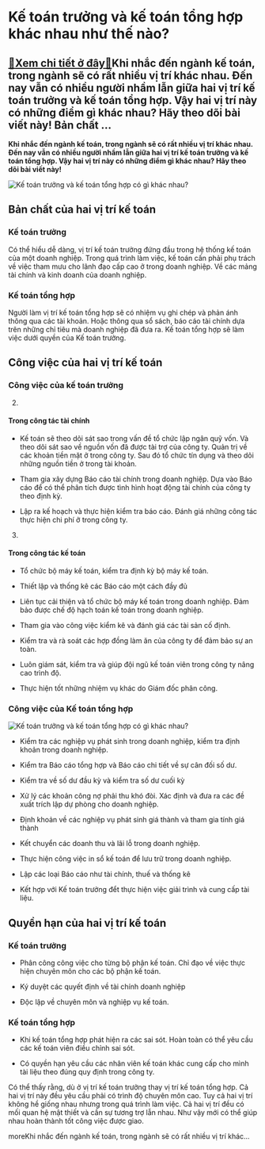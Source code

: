 Kế toán trưởng và kế toán tổng hợp khác nhau như thế nào?
=========================================================

[:gift:Xem chi tiết ở đây:gift:](https://hddtvn.com/ke-toan-truong-va-ke-toan-tong-hop-khac-nhau-nhu-the-nao/)Khi nhắc đến ngành kế toán, trong ngành sẽ có rất nhiều vị trí khác nhau. Đến nay vẫn có nhiều người nhầm lẫn giữa hai vị trí kế toán trưởng và kế toán tổng hợp. Vậy hai vị trí này có những điểm gì khác nhau? Hãy theo dõi bài viết này! Bản chất …
------------------------------------------------------------------------------------------------------------------------------------------------------------------------------------------------------------------------------------------------------

**Khi nhắc đến ngành kế toán, trong ngành sẽ có rất nhiều vị trí khác nhau. Đến nay vẫn có nhiều người nhầm lẫn giữa hai vị trí kế toán trưởng và kế toán tổng hợp. Vậy hai vị trí này có những điểm gì khác nhau? Hãy theo dõi bài viết này!**


![Kế toán trưởng và kế toán tổng hợp có gì khác nhau?](https://hddtvn.com/wp-content/uploads/2021/01/434513.jpg)


Bản chất của hai vị trí kế toán
-------------------------------


### Kế toán trưởng


Có thể hiểu dễ dàng, vị trí kế toán trưởng đứng đầu trong hệ thống kế toán của một doanh nghiệp. Trong quá trình làm việc, kế toán cấn phải phụ trách về việc tham mưu cho lãnh đạo cấp cao ở trong doanh nghiệp. Về các mảng tài chính và kinh doanh của doanh nghiệp.


### Kế toán tổng hợp


Người làm vị trí kế toán tổng hợp sẽ có nhiệm vụ ghi chép và phản ánh thông qua các tài khoản. Hoặc thông qua sổ sách, báo cáo tài chính dựa trên những chỉ tiêu mà doanh nghiệp đã đưa ra. Kế toán tổng hợp sẽ làm việc dưới quyền của Kế toán trưởng.


Công việc của hai vị trí kế toán
--------------------------------


### Công việc của kế toán trưởng




2. 
#### Trong công tác tài chính








* Kế toán sẽ theo dõi sát sao trong vấn đề tổ chức lập ngân quỹ vốn. Và theo dõi sát sao về nguồn vốn đã được tài trợ của công ty. Quản trị về các khoản tiền mặt ở trong công ty. Sau đó tổ chức tín dụng và theo dõi những nguồn tiền ở trong tài khoản.

* Tham gia xây dựng Báo cáo tài chính trong doanh nghiệp. Dựa vào Báo cáo để có thể phân tích được tình hình hoạt động tài chính của công ty theo định kỳ.

* Lập ra kế hoạch và thực hiện kiểm tra báo cáo. Đánh giá những công tác thực hiện chi phí ở trong công ty.





3. 
#### Trong công tác kế toán








* Tổ chức bộ máy kế toán, kiểm tra định kỳ bộ máy kế toán.

* Thiết lập và thống kê các Báo cáo một cách đầy đủ

* Liên tục cải thiện và tổ chức bộ máy kế toán trong doanh nghiệp. Đảm bảo được chế độ hạch toán kế toán trong doanh nghiệp.

* Tham gia vào công việc kiểm kê và đánh giá các tài sản cố định.

* Kiểm tra và rà soát các hợp đồng làm ăn của công ty để đảm bảo sự an toàn.

* Luôn giám sát, kiểm tra và giúp đội ngũ kế toán viên trong công ty nâng cao trình độ.

* Thực hiện tốt những nhiệm vụ khác do Giám đốc phân công.



### Công việc của Kế toán tổng hợp


![Kế toán trưởng và kế toán tổng hợp có gì khác nhau?](https://hddtvn.com/wp-content/uploads/2021/01/62858265.jpg)




* Kiểm tra các nghiệp vụ phát sinh trong doanh nghiệp, kiểm tra định khoản trong doanh nghiệp.

* Kiểm tra Báo cáo tổng hợp và Báo cáo chi tiết về sự cân đối số dư.

* Kiểm tra về số dư đầu kỳ và kiểm tra số dư cuối kỳ

* Xử lý các khoản công nợ phải thu khó đòi. Xác định và đưa ra các đề xuất trích lập dự phòng cho doanh nghiệp.

* Định khoản về các nghiệp vụ phát sinh giá thành và tham gia tính giá thành

* Kết chuyển các doanh thu và lãi lỗ trong doanh nghiệp.

* Thực hiện công việc in sổ kế toán để lưu trữ trong doanh nghiệp.

* Lập các loại Báo cáo như tài chính, thuế và thống kê

* Kết hợp với Kế toán trưởng đểt thực hiện việc giải trình và cung cấp tài liệu.



Quyền hạn của hai vị trí kế toán
--------------------------------


### Kế toán trưởng




* Phân công công việc cho từng bộ phận kế toán. Chỉ đạo về việc thực hiện chuyên môn cho các bộ phận kế toán.

* Ký duyệt các quyết định về tài chính doanh nghiệp

* Độc lập về chuyên môn và nghiệp vụ kế toán.



### Kế toán tổng hợp




* Khi kế toán tổng hợp phát hiện ra các sai sót. Hoàn toàn có thể yêu cầu các kế toán viên điều chỉnh sai sót.

* Có quyền hạn yêu cầu các nhân viên kế toán khác cung cấp cho mình tài liệu theo đúng quy định trong công ty.



Có thể thấy rằng, dù ở vị trí kế toán trưởng thay vị trí kế toán tổng hợp. Cả hai vị trí này đều yêu cầu phải có trình độ chuyên môn cao. Tuy cả hai vị trí không hề giống nhau nhưng trong quá trình làm việc. Cả hai vị trí đều có mối quan hệ mật thiết và cần sự tương trợ lẫn nhau. Như vậy mới có thể giúp nhau hoàn thành tốt công việc được giao.


moreKhi nhắc đến ngành kế toán, trong ngành sẽ có rất nhiều vị trí khác…

